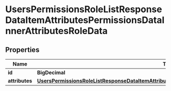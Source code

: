 

# UsersPermissionsRoleListResponseDataItemAttributesPermissionsDataInnerAttributesRoleData


## Properties

| Name | Type | Description | Notes |
|------------ | ------------- | ------------- | -------------|
|**id** | **BigDecimal** |  |  [optional] |
|**attributes** | [**UsersPermissionsRoleListResponseDataItemAttributesPermissionsDataInnerAttributesRoleDataAttributes**](UsersPermissionsRoleListResponseDataItemAttributesPermissionsDataInnerAttributesRoleDataAttributes.md) |  |  [optional] |



